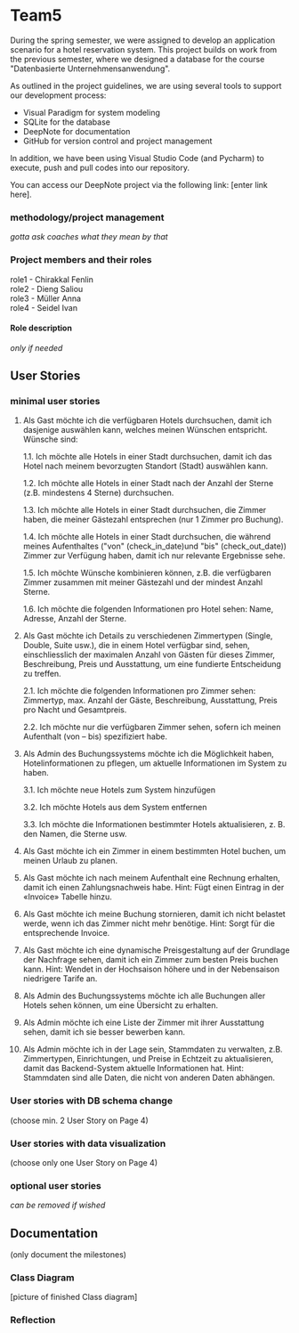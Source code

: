 # Team5
During the spring semester, we were assigned to develop an application scenario for a hotel reservation system. This project builds on work from the previous semester, where we designed a database for the course "Datenbasierte Unternehmensanwendung".

As outlined in the project guidelines, we are using several tools to support our development process:
- Visual Paradigm for system modeling
- SQLite for the database
- DeepNote for documentation
- GitHub for version control and project management

In addition, we have been using Visual Studio Code (and Pycharm) to execute, push and pull codes into our repository.

You can access our DeepNote project via the following link: [enter link here].

### methodology/project management
*gotta ask coaches what they mean by that*

### Project members and their roles
role1 - Chirakkal Fenlin
<br>role2 - Dieng Saliou
<br>role3 - Müller Anna
<br>role4 - Seidel Ivan

#### Role description
*only if needed*

## User Stories
### minimal user stories
1. Als Gast möchte ich die verfügbaren Hotels durchsuchen, damit ich dasjenige auswählen kann, welches meinen Wünschen entspricht. Wünsche sind:

      1.1. Ich möchte alle Hotels in einer Stadt durchsuchen, damit ich das Hotel nach meinem bevorzugten Standort (Stadt) auswählen kann.

      1.2. Ich möchte alle Hotels in einer Stadt nach der Anzahl der Sterne (z.B. mindestens 4 Sterne) durchsuchen.

      1.3. Ich möchte alle Hotels in einer Stadt durchsuchen, die Zimmer haben, die meiner Gästezahl entsprechen (nur 1 Zimmer pro Buchung).

      1.4. Ich möchte alle Hotels in einer Stadt durchsuchen, die während meines Aufenthaltes ("von" (check_in_date)und "bis" (check_out_date)) Zimmer zur Verfügung haben, damit ich nur relevante Ergebnisse sehe.

      1.5. Ich möchte Wünsche kombinieren können, z.B. die verfügbaren Zimmer zusammen mit meiner Gästezahl und der mindest Anzahl Sterne.

      1.6. Ich möchte die folgenden Informationen pro Hotel sehen: Name, Adresse, Anzahl der Sterne.
   
2. Als Gast möchte ich Details zu verschiedenen Zimmertypen (Single, Double, Suite usw.), die in einem Hotel verfügbar sind, sehen, einschliesslich der maximalen Anzahl von Gästen für dieses Zimmer, Beschreibung, Preis und Ausstattung, um eine fundierte Entscheidung zu treffen.

      2.1. Ich möchte die folgenden Informationen pro Zimmer sehen: Zimmertyp, max. Anzahl der Gäste, Beschreibung, Ausstattung, Preis pro Nacht und Gesamtpreis.

      2.2. Ich möchte nur die verfügbaren Zimmer sehen, sofern ich meinen Aufenthalt (von – bis) spezifiziert habe.

3. Als Admin des Buchungssystems möchte ich die Möglichkeit haben, Hotelinformationen zu pflegen, um aktuelle Informationen im System zu haben.

      3.1. Ich möchte neue Hotels zum System hinzufügen

      3.2. Ich möchte Hotels aus dem System entfernen

      3.3. Ich möchte die Informationen bestimmter Hotels aktualisieren, z. B. den Namen, die Sterne usw.

4. Als Gast möchte ich ein Zimmer in einem bestimmten Hotel buchen, um meinen Urlaub zu planen.

5. Als Gast möchte ich nach meinem Aufenthalt eine Rechnung erhalten, damit ich einen Zahlungsnachweis habe. Hint: Fügt einen Eintrag in der «Invoice» Tabelle hinzu.

6. Als Gast möchte ich meine Buchung stornieren, damit ich nicht belastet werde, wenn ich das Zimmer nicht mehr benötige. Hint: Sorgt für die entsprechende Invoice. 

7. Als Gast möchte ich eine dynamische Preisgestaltung auf der Grundlage der Nachfrage sehen, damit ich ein Zimmer zum besten Preis buchen kann. Hint: Wendet in der Hochsaison höhere und in der Nebensaison niedrigere Tarife an. 

8. Als Admin des Buchungssystems möchte ich alle Buchungen aller Hotels sehen können, um eine Übersicht zu erhalten.

9. Als Admin möchte ich eine Liste der Zimmer mit ihrer Ausstattung sehen, damit ich sie besser bewerben kann.

10. Als Admin möchte ich in der Lage sein, Stammdaten zu verwalten, z.B. Zimmertypen, Einrichtungen, und Preise in Echtzeit zu aktualisieren, damit das Backend-System aktuelle Informationen hat. Hint: Stammdaten sind alle Daten, die nicht von anderen Daten
abhängen.

### User stories with DB schema change
(choose min. 2 User Story on Page 4)

### User stories with data visualization
(choose only one User Story on Page 4)

### optional user stories
*can be removed if wished*

## Documentation
(only document the milestones)

### Class Diagram
[picture of finished Class diagram]

### Reflection


